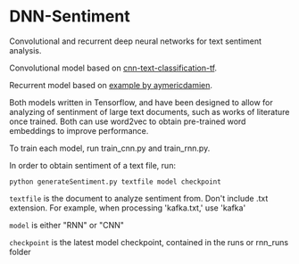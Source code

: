 # DNN-Sentiment
Convolutional and recurrent deep neural networks for text sentiment analysis.

Convolutional model based on [cnn-text-classification-tf](https://github.com/dennybritz/cnn-text-classification-tf).

Recurrent model based on [example by aymericdamien](https://github.com/aymericdamien/TensorFlow-Examples/blob/master/examples/3_NeuralNetworks/recurrent_network.py).

Both models written in Tensorflow, and have been designed to allow for analyzing of sentinment of large text documents,
such as works of literature once trained. Both can use word2vec to obtain pre-trained word embeddings to improve performance.

To train each model, run train_cnn.py and train_rnn.py.

In order to obtain sentiment of a text file, run:

`python generateSentiment.py textfile model checkpoint`

`textfile` is the document to analyze sentiment from. Don't include .txt extension. For example, when processing 'kafka.txt,' use 'kafka'

`model` is either "RNN" or "CNN"

`checkpoint` is the latest model checkpoint, contained in the runs or rnn_runs folder
